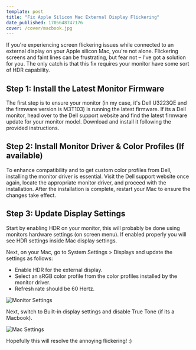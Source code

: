 ```yaml
---
template: post
title: "Fix Apple Silicon Mac External Display Flickering"
date_published: 1705648747176
cover: /cover/macbook.jpg
---
```


If you're experiencing screen flickering issues while connected to an external display on your Apple silicon Mac, you're not alone.
Flickering screens and faint lines can be frustrating, but fear not – I've got a solution for you. The only catch is that this fix requires your monitor have some sort of HDR capability.

## Step 1: Install the Latest Monitor Firmware

The first step is to ensure your monitor (in my case, it's Dell U3223QE and the firmware version is M3T103) is running the latest firmware.
If its a Dell monitor, head over to the Dell support website and find the latest firmware update for your monitor model.
Download and install it following the provided instructions.

## Step 2: Install Monitor Driver & Color Profiles (If available)

To enhance compatibility and to get custom color profiles from Dell, installing the monitor driver is essential.
Visit the Dell support website once again, locate the appropriate monitor driver, and proceed with the installation.
After the installation is complete, restart your Mac to ensure the changes take effect.

## Step 3: Update Display Settings

Start by enabling HDR on your monitor, this will probably be done using monitors hardware settings (on screen menu).
If enabled properly you will see HDR settings inside Mac display settings.

Next, on your Mac, go to System Settings > Displays and update the settings as follows:

- Enable HDR for the external display.
- Select an sRGB color profile from the color profiles installed by the monitor driver.
- Refresh rate should be 60 Hertz.

![Monitor Settings](/images/monitor-settings.png "Monitor Settings")

Next, switch to Built-in display settings and disable True Tone (if its a Macbook).

![Mac Settings](/images/mac-settings.png "Mac Settings")

Hopefully this will resolve the annoying flickering! :)

